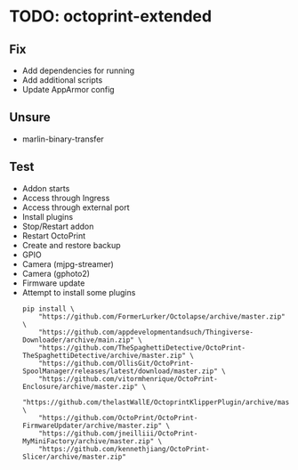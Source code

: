 # TODO: octoprint-extended

## Fix
- Add dependencies for running
- Add additional scripts
- Update AppArmor config

## Unsure
- marlin-binary-transfer

## Test
- Addon starts
- Access through Ingress
- Access through external port
- Install plugins
- Stop/Restart addon
- Restart OctoPrint
- Create and restore backup
- GPIO
- Camera (mjpg-streamer)
- Camera (gphoto2)
- Firmware update
- Attempt to install some plugins
    ```
    pip install \
        "https://github.com/FormerLurker/Octolapse/archive/master.zip" \
        "https://github.com/appdevelopmentandsuch/Thingiverse-Downloader/archive/main.zip" \
        "https://github.com/TheSpaghettiDetective/OctoPrint-TheSpaghettiDetective/archive/master.zip" \
        "https://github.com/OllisGit/OctoPrint-SpoolManager/releases/latest/download/master.zip" \
        "https://github.com/vitormhenrique/OctoPrint-Enclosure/archive/master.zip" \
        "https://github.com/thelastWallE/OctoprintKlipperPlugin/archive/master.zip" \
        "https://github.com/OctoPrint/OctoPrint-FirmwareUpdater/archive/master.zip" \
        "https://github.com/jneilliii/OctoPrint-MyMiniFactory/archive/master.zip" \
        "https://github.com/kennethjiang/OctoPrint-Slicer/archive/master.zip"
    ```
